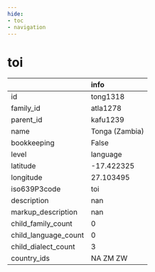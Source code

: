 ```yaml
---
hide:
- toc
- navigation
---
```

# toi
|                      | info           |
|:---------------------|:---------------|
| id                   | tong1318       |
| family_id            | atla1278       |
| parent_id            | kafu1239       |
| name                 | Tonga (Zambia) |
| bookkeeping          | False          |
| level                | language       |
| latitude             | -17.422325     |
| longitude            | 27.103495      |
| iso639P3code         | toi            |
| description          | nan            |
| markup_description   | nan            |
| child_family_count   | 0              |
| child_language_count | 0              |
| child_dialect_count  | 3              |
| country_ids          | NA ZM ZW       |